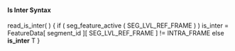 #### Is Inter Syntax

<div class="syntax">
read_is_inter( ) {
    if ( seg_feature_active ( SEG_LVL_REF_FRAME ) )
        is_inter = FeatureData[ segment_id ][ SEG_LVL_REF_FRAME ] != INTRA_FRAME
    else
        <b>is_inter</b>                                                       T
}

</div>
